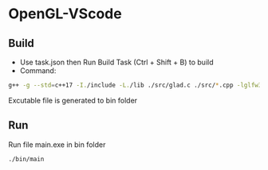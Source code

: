 # OpenGL-VScode

## Build

- Use task.json then Run Build Task (Ctrl + Shift + B) to build 
- Command: 

``` bash 
g++ -g --std=c++17 -I./include -L./lib ./src/glad.c ./src/*.cpp -lglfw3dll -o ./bin/main
```

Excutable file is generated to bin folder

## Run 

Run file main.exe in bin folder 

``` bash
./bin/main
```

